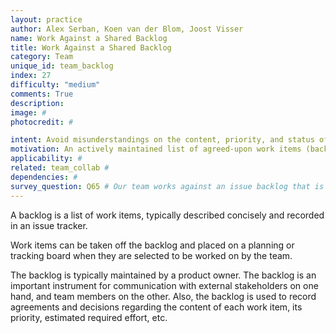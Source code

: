 ```yaml
---
layout: practice
author: Alex Serban, Koen van der Blom, Joost Visser
name: Work Against a Shared Backlog
title: Work Against a Shared Backlog
category: Team
unique_id: team_backlog
index: 27
difficulty: "medium"
comments: True
description:
image: #
photocredit: #

intent: Avoid misunderstandings on the content, priority, and status of tasks. #
motivation: An actively maintained list of agreed-upon work items (backlog) enables coordination of tasks within the team and with external stakeholders. It also helps in planning ahead and performing retrospective evaluations.
applicability: #
related: team_collab #
dependencies: #
survey_question: Q65 # Our team works against an issue backlog that is actively maintained in collaboration with our product owner.
---
```


A backlog is a list of work items, typically described concisely and recorded in an issue tracker.

Work items can be taken off the backlog and placed on a planning or tracking board when they are selected to be worked on by the team.

The backlog is typically maintained by a product owner. The backlog is an important instrument for communication with external stakeholders on one hand, and team members on the other. Also, the backlog is used to record agreements and decisions regarding the content of each work item, its priority, estimated required effort, etc.
